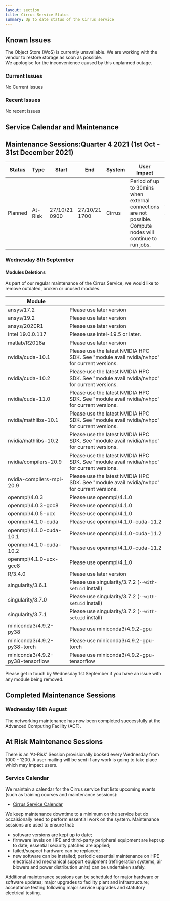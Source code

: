 ```yaml
---
layout: section
title: Cirrus Service Status
summary: Up to date status of the Cirrus service
---
```


## Known Issues
The Object Store (WoS) is currently unavailable. We are working with the vendor to restore storage as soon as possible.  
We apologise for the inconvenience caused by this unplanned outage. 

### Current Issues

No Current Issues

### Recent Issues

No recent issues

## Service Calendar and Maintenance

## Maintenance Sessions:Quarter 4 2021 (1st Oct - 31st December 2021)

| Status | Type | Start | End | System | User Impact | Reason |
| ---    | ---  | ---   | --- | ---    | ---         | ---    |
| Planned | At-Risk | 27/10/21 0900 | 27/10/21 1700 | Cirrus | Period of up to 30mins when external connections are not possible. Compute nodes will continue to run jobs. | Network upgrade at the Advanced Computing Facility (ACF) |



### Wednesday 8th September 
#### Modules Deletions


As part of our regular maintenance of the Cirrus Service, we would like to remove outdated, broken or unused modules.

| Module |  | 
| ---    | ---  | 
| ansys/17.2 |Please use later version |  
| ansys/19.2 | Please use later version | 
| ansys/2020R1 | Please use later version | 
| Intel 19.0.0.117 | Please use intel-19.5 or later. | 
| matlab/R2018a	|  Please use later version |
| nvidia/cuda-10.1 | Please use the latest NVIDIA HPC SDK. See "module avail nvidia/nvhpc" for current versions.|
| nvidia/cuda-10.2	| Please use the latest NVIDIA HPC SDK. See "module avail nvidia/nvhpc" for current versions. |
| nvidia/cuda-11.0	| Please use the latest NVIDIA HPC SDK. See "module avail nvidia/nvhpc" for current versions.|
| nvidia/mathlibs-10.1	| Please use the latest NVIDIA HPC SDK. See "module avail nvidia/nvhpc" for current versions.|
| nvidia/mathlibs-10.2	| Please use the latest NVIDIA HPC SDK. See "module avail nvidia/nvhpc" for current versions.|
| nvidia/compilers-20.9	| Please use the latest NVIDIA HPC SDK. See "module avail nvidia/nvhpc" for current versions.|
| nvidia-compilers-mpi-20.9	| Please use the latest NVIDIA HPC SDK. See "module avail nvidia/nvhpc" for current versions.|
| openmpi/4.0.3	      | Please use openmpi/4.1.0 |
| openmpi/4.0.3-gcc8	| Please use openmpi/4.1.0 |
| openmpi/4.0.5-ucx	| Please use openmpi/4.1.0 |
| openmpi/4.1.0-cuda	| Please use openmpi/4.1.0-cuda-11.2 |
| openmpi/4.1.0-cuda-10.1	| Please use openmpi/4.1.0-cuda-11.2 |
| openmpi/4.1.0-cuda-10.2	| Please use openmpi/4.1.0-cuda-11.2 |
| openmpi/4.1.0-ucx-gcc8	| Please use openmpi/4.1.0 |
| R/3.4.0	| Please use later version |
| singularity/3.6.1	| Please use singularity/3.7.2 (`--with-setuid` install) |
| singularity/3.7.0	| Please use singularity/3.7.2 (`--with-setuid` install) |
| singularity/3.7.1	| Please use singularity/3.7.2 (`--with-setuid` install) |
| miniconda3/4.9.2-py38    | Please use miniconda3/4.9.2-gpu |
| miniconda3/4.9.2-py38-torch    | Please use miniconda3/4.9.2-gpu-torch |
| miniconda3/4.9.2-py38-tensorflow    | Please use miniconda3/4.9.2-gpu-tensorflow |

Please get in touch by Wednesday 1st September if you have an issue with any module being removed.
<!--There are regular 'At-Risk' maintenance sessions on Wednesdays from 1000-1200. -->

## Completed Maintenance Sessions
### Wednesday 18th August 

The networking maintenance has now been completed successfully at the Advanced Computing Facility (ACF). 

## At Risk Maintenance Sessions

There is an 'At-Risk' Session provisionally booked every Wednesday from 1000 - 1200. 
A user mailing will be sent if any work is going to take place which may impact users.

### Service Calendar

We maintain a calendar for the Cirrus service that lists upcoming events (such
as training courses and maintenance sessions):

- [Cirrus Service Calendar](calendar.html)

We keep maintenance downtime to a minimum on the service but do occaisionally
need to perform essential work on the system. Maintenance sessions are used to 
ensure that:

* software versions are kept up to date;
* firmware levels on HPE and third-party peripheral equipment are kept up to date;
essential security patches are applied;
* failed/suspect hardware can be replaced;
* new software can be installed;
periodic essential maintenance on HPE electrical and mechanical support equipment (refrigeration systems, air blowers and power distribution units) can be undertaken safely.

Additional maintenance sessions can be scheduled for major hardware or software updates; major upgrades to facility plant and infrastructure; acceptance testing following major service upgrades and statutory electrical testing.

